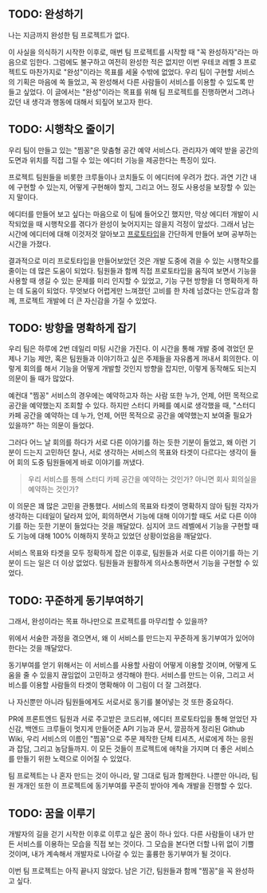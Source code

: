 ## TODO: 완성하기

나는 지금까지 완성한 팀 프로젝트가 없다.

이 사실을 의식하기 시작한 이후로, 매번 팀 프로젝트를 시작할 때 "꼭 완성하자"라는 마음으로 임한다. 그럼에도 불구하고 여전히 완성한 적은 없지만 이번 우테코 레벨 3 프로젝트도 마찬가지로 "완성"이라는 목표를 세울 수밖에 없었다. 우리 팀이 구현할 서비스의 기획은 마음에 쏙 들었고, 꼭 완성해서 다른 사람들이 서비스를 이용할 수 있도록 만들고 싶었다. 이 글에서는 "완성"이라는 목표를 위해 팀 프로젝트를 진행하면서 그려나갔던 내 생각과 행동에 대해서 되짚어 보고자 한다.

## TODO: 시행착오 줄이기

우리 팀이 만들고 있는 "찜꽁"은 맞춤형 공간 예약 서비스다. 관리자가 예약 받을 공간의 도면과 위치를 직접 그릴 수 있는 에디터 기능을 제공한다는 특징이 있다.

프로젝트 팀원들을 비롯한 크루들이나 코치들도 이 에디터에 우려가 컸다. 과연 기간 내에 구현할 수 있는지, 어떻게 구현해야 할지, 그리고 어느 정도 사용성을 보장할 수 있는지 말이다.

에디터를 만들어 보고 싶다는 마음으로 이 팀에 들어오긴 했지만, 막상 에디터 개발이 시작되었을 때 시행착오를 겪다가 완성이 늦어지지는 않을지 걱정이 앞섰다. 그래서 남는 시간에 에디터에 대해 이것저것 알아보고 [프로토](https://codesandbox.io/s/svg-drawing-editor-3wx34?file=/src/App.js)[타입](https://codesandbox.io/s/svg-board-move-scale-26z9q)을 간단하게 만들어 보며 공부하는 시간을 가졌다.

결과적으로 미리 프로토타입을 만들어보았던 것은 개발 도중에 겪을 수 있는 시행착오를 줄이는 데 많은 도움이 되었다. 팀원들과 함께 직접 프로토타입을 움직여 보면서 기능을 사용할 때 생길 수 있는 문제를 미리 인지할 수 있었고, 기능 구현 방향을 더 명확하게 하는 데 도움이 되었다. 무엇보다 어렵게만 느껴졌던 고비를 한 차례 넘겼다는 안도감과 함께, 프로젝트 개발에 더 큰 자신감을 가질 수 있었다.

## TODO: 방향을 명확하게 잡기

우리 팀은 하루에 2번 데일리 미팅 시간을 가진다. 이 시간을 통해 개발 중에 겪었던 문제나 기능 제안, 혹은 팀원들과 이야기하고 싶은 주제들을 자유롭게 꺼내서 회의한다. 이렇게 회의를 해서 기능을 어떻게 개발할 것인지 방향을 잡지만, 이렇게 동작해도 되는지 의문이 들 때가 많았다.

예컨대 "찜꽁" 서비스의 경우에는 예약하고자 하는 사람 또한 누가, 언제, 어떤 목적으로 공간을 예약했는지 조회할 수 있다. 하지만 스터디 카페를 예시로 생각했을 때, "스터디 카페 공간을 예약하는 데 누가, 언제, 어떤 목적으로 공간을 예약했는지 보여줄 필요가 있을까?" 하는 의문이 들었다.

그러다 어느 날 회의를 하다가 서로 다른 이야기를 하는 듯한 기분이 들었고, 왜 이런 기분이 드는지 고민하던 찰나, 서로 생각하는 서비스의 목표와 타겟이 다르다는 생각이 들어 회의 도중 팀원들에게 바로 이야기를 꺼냈다.

> 우리 서비스를 통해 스터디 카페 공간을 예약하는 것인가? 아니면 회사 회의실을 예약하는 것인가?

이 의문은 꽤 많은 고민을 관통했다. 서비스의 목표와 타겟이 명확하지 않아 팀원 각자가 생각하는 디테일이 달라져 있어, 회의하면서 기능에 대해 이야기할 때도 서로 다른 이야기를 하는 듯한 기분이 들었다는 것을 깨달았다. 심지어 코드 레벨에서 기능을 구현할 때도 기능에 대해 100% 이해하지 못하고 있었던 상황이었음을 깨달았다.

서비스 목표와 타겟을 모두 정확하게 잡은 이후로, 팀원들과 서로 다른 이야기를 하는 기분이 드는 일은 더 이상 없었다. 팀원들과 원활하게 의사소통하면서 기능을 구현할 수 있었다.

## TODO: 꾸준하게 동기부여하기

그래서, 완성이라는 목표 하나만으로 프로젝트를 마무리할 수 있을까?

위에서 서술한 과정을 겪으면서, 왜 이 서비스를 만드는지 꾸준하게 동기부여가 있어야 한다는 것을 깨달았다.

동기부여를 얻기 위해서는 이 서비스를 사용할 사람이 어떻게 이용할 것이며, 어떻게 도움을 줄 수 있을지 끊임없이 고민하고 생각해야 한다. 서비스를 만드는 이유, 그리고 서비스를 이용할 사람들의 타겟이 명확해야 이 그림이 더 잘 그려졌다.

나 자신뿐만 아니라 팀원들에게도 서로서로 동기를 불어넣는 것 또한 중요하다.

PR에 프론트엔드 팀원과 서로 주고받은 코드리뷰, 에디터 프로토타입을 통해 얻었던 자신감, 백엔드 크루들이 멋지게 만들어준 API 기능과 문서, 깔끔하게 정리된 Github Wiki, 우리 서비스의 이름인 "찜꽁"으로 주문 제작한 단체 티셔츠, 서로에게 하는 응원과 잡담, 그리고 농담들까지. 이 모든 것들이 프로젝트에 애착을 가지며 더 좋은 서비스를 만들기 위한 노력으로 이어질 수 있었다.

팀 프로젝트는 나 혼자 만드는 것이 아니라, 말 그대로 팀과 함께한다. 나뿐만 아니라, 팀원 개개인 또한 이 프로젝트에 동기부여를 꾸준히 받아야 계속 개발을 진행할 수 있다.

## TODO: 꿈을 이루기

개발자의 길을 걷기 시작한 이후로 이루고 싶은 꿈이 하나 있다. 다른 사람들이 내가 만든 서비스를 이용하는 모습을 직접 보는 것이다. 그 모습을 본다면 더할 나위 없이 기쁠 것이며, 내가 계속해서 개발자로 나아갈 수 있는 훌륭한 동기부여가 될 것이다.

이번 팀 프로젝트는 아직 끝나지 않았다. 남은 기간, 팀원들과 함께 "찜꽁"을 꼭 완성하고 싶다.
